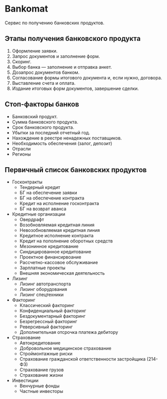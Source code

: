 # Bankomat
Сервис по получению банковских продуктов.

## Этапы получения банковского продукта
1. Оформление заявки.
2. Запрос документов и заполнение форм.
3. Скоринг.
4. Выбор банка — заполнение и отправка анкет.
5. Дозапрос документов банком.
6. Согласование формы итогового документа и, если нужно, договора.
7. Выставление счета и оплата.
8. Издание итоговых форм документов, завершение сделки.

## Стоп-факторы банков
* Банковский продукт.
* Сумма банковского продукта.
* Срок банковского продукта.
* Убытки за последний отчетный год.
* Нахождение в реестре ненадежных поставщиков.
* Необходимость обеспечения (залог, депозит)
* Отрасли
* Регионы

## Первичный список банковских продуктов
* Госконтракты
  * Тендерный кредит
  * БГ на обеспечение заявки
  * БГ на обеспечение контракта
  * Кредит на исполнение госконтракта
  * БГ на возврат аванса
* Кредитные организации
  * Овердрафт
  * Возобновляемая кредитная линия
  * Невозобновляемая кредитная линия
  * Кредитное исполнение контракта
  * Кредит на пополнение оборотных средств
  * Мезонинное кредитование
  * Синдицированное кредитование
  * Проектное финансирвоание
  * Рассчетно-кассовое обслуживание
  * Зарплатные проекты
  * Внешняя экономическая деятельность
* Лизинг
  * Лизинг автотранспорта
  * Лизинг оборудования
  * Лизинг спецтехники
* Факторинг
  * Классический факторинг
  * Конфиденциальный факторинг
  * Бездокументарный факторинг
  * Безрегрессный факторинг
  * Реверсивный факторинг
  * Дополнительная отсрочка платежа дебитору
* Страхование
  * Автокредитование
  * Добровольное медицинское страхование
  * Строймонтажные риски
  * Страхование гражданской ответственности застройщика (214-ФЗ)
  * Страхование грузов
  * Страхование жизни
* Инвестиции
  * Венчурные фонды
  * Частные инвесторы
